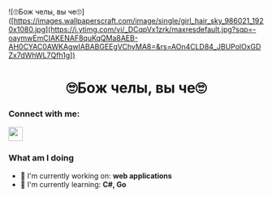 ![🙄Бож челы, вы че🙄]([https://images.wallpaperscraft.com/image/single/girl_hair_sky_986021_1920x1080.jpg](https://i.ytimg.com/vi/_DCqpVx1zrk/maxresdefault.jpg?sqp=-oaymwEmCIAKENAF8quKqQMa8AEB-AH0CYAC0AWKAgwIABABGEEgVChyMA8=&rs=AOn4CLD84_JBUPolOxGDZx7dWhWL7Qfh1g])



<div id="toc">
  <ul align="center" style="list-style: none">
    <summary>
      <h1>
        🙄Бож челы, вы че🙄
      </h1>
    </summary>
  </ul>
</div>

**<h3 align="left">Connect with me:</h3>** 
<p align="left"><a href="https://github.com/theunic228" target="_blank"><img src="https://img.shields.io/badge/GitHub-100000?logo=github&logoColor=white" height="28" style="margin-right: 4px"></a></p>

**<h3 align="left">What am I doing</h3>**

- 💼 I'm currently working on: **web applications**
- 🌱 I'm currently learning: **С#, Go**



